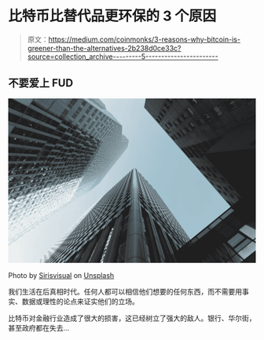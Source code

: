 # 比特币比替代品更环保的 3 个原因

> 原文：<https://medium.com/coinmonks/3-reasons-why-bitcoin-is-greener-than-the-alternatives-2b238d0ce33c?source=collection_archive---------5----------------------->

## 不要爱上 FUD

![](img/e0b9f28daaa247b0f72260c9db9aba18.png)

Photo by [Sirisvisual](https://unsplash.com/@sirisvisual?utm_source=unsplash&utm_medium=referral&utm_content=creditCopyText) on [Unsplash](https://unsplash.com/s/photos/wall-street?utm_source=unsplash&utm_medium=referral&utm_content=creditCopyText)

我们生活在后真相时代。任何人都可以相信他们想要的任何东西，而不需要用事实、数据或理性的论点来证实他们的立场。

比特币对金融行业造成了很大的损害，这已经树立了强大的敌人。银行、华尔街，甚至政府都在失去…